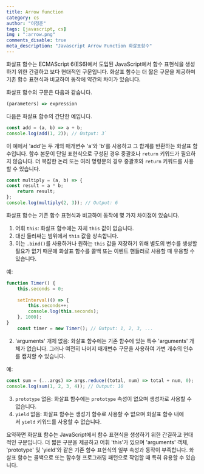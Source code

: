 ```yaml
---
title: Arrow function
category: cs
author: "이정훈"
tags: [javascript, cs]
img : ":arrow.png"
comments_disable: true
meta_description: "Javascript Arrow Function 화살표함수"
---
```


화살표 함수는 ECMAScript 6(ES6)에서 도입된 JavaScript에서 함수 표현식을 생성하기 위한 간결하고 보다 현대적인 구문입니다. 화살표 함수는 더 짧은 구문을 제공하며 기존 함수 표현식과 비교하여 동작에 약간의 차이가 있습니다.

화살표 함수의 구문은 다음과 같습니다.

```javascript
(parameters) => expression
```


다음은 화살표 함수의 간단한 예입니다.
```javascript
const add = (a, b) => a + b;  
console.log(add(1, 2)); // Output: 3`
```


이 예에서 'add'는 두 개의 매개변수 'a'와 'b'를 사용하고 그 합계를 반환하는 화살표 함수입니다. 
함수 본문이 단일 표현식으로 구성된 경우 중괄호나 `return` 키워드가 필요하지 않습니다. 
더 복잡한 논리 또는 여러 명령문의 경우 중괄호와 `return` 키워드를 사용할 수 있습니다.
```javascript
const multiply = (a, b) => {   
const result = a * b;   
	return result; 
};  
console.log(multiply(2, 3)); // Output: 6
```



화살표 함수는 기존 함수 표현식과 비교하여 동작에 몇 가지 차이점이 있습니다.

1.  어휘 `this`: 화살표 함수에는 자체 `this` 값이 없습니다. 
2. 대신 둘러싸는 범위에서 `this` 값을 상속합니다. 
3. 이는 `.bind()`를 사용하거나 원하는 `this` 값을 저장하기 위해 별도의 변수를 생성할 필요가 없기 때문에 화살표 함수를 콜백 또는 이벤트 핸들러로 사용할 때 유용할 수 있습니다.

예:
```javascript
function Timer() {   
	this.seconds = 0;    
	
	setInterval(() => {     
		this.seconds++;     
		console.log(this.seconds);   
	}, 1000); 
}  
	const timer = new Timer(); // Output: 1, 2, 3, ...
```



2.  'arguments' 개체 없음: 화살표 함수에는 기존 함수에 있는 특수 'arguments' 개체가 없습니다. 그러나 여전히 나머지 매개변수 구문을 사용하여 가변 개수의 인수를 캡처할 수 있습니다.

예:
```javascript
const sum = (...args) => args.reduce((total, num) => total + num, 0);  
console.log(sum(1, 2, 3, 4)); // Output: 10
```

3.  `prototype` 없음: 화살표 함수에는 `prototype` 속성이 없으며 생성자로 사용할 수 없습니다.
4.  `yield` 없음: 화살표 함수는 생성기 함수로 사용할 수 없으며 화살표 함수 내에서 `yield` 키워드를 사용할 수 없습니다.

요약하면 화살표 함수는 JavaScript에서 함수 표현식을 생성하기 위한 간결하고 현대적인 구문입니다. 더 짧은 구문을 제공하고 어휘 'this'가 있으며 'arguments' 객체, 'prototype' 및 'yield'와 같은 기존 함수 표현식의 일부 속성과 동작이 부족합니다. 화살표 함수는 콜백으로 또는 함수형 프로그래밍 패턴으로 작업할 때 특히 유용할 수 있습니다.